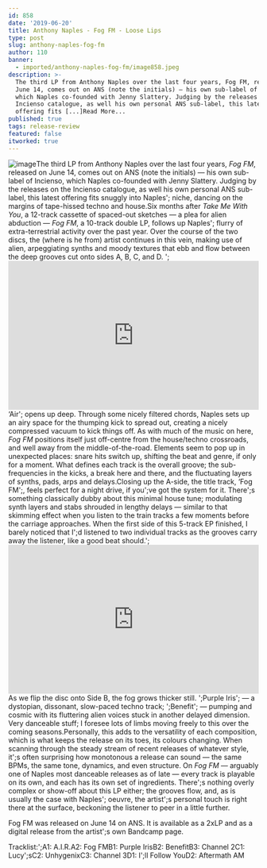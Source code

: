 ```yaml
---
id: 858
date: '2019-06-20'
title: Anthony Naples - Fog FM - Loose Lips
type: post
slug: anthony-naples-fog-fm
author: 110
banner:
  - imported/anthony-naples-fog-fm/image858.jpeg
description: >-
  The third LP from Anthony Naples over the last four years, Fog FM, released on
  June 14, comes out on ANS (note the initials) — his own sub-label of Incienso,
  which Naples co-founded with Jenny Slattery. Judging by the releases on the
  Incienso catalogue, as well his own personal ANS sub-label, this latest
  offering fits [...]Read More...
published: true
tags: release-review
featured: false
itworked: true
---
```

![image](../imported/anthony-naples-fog-fm/image858.jpeg)The third LP from Anthony Naples over the last four years, _Fog FM_, released on June 14, comes out on ANS (note the initials) — his own sub-label of Incienso, which Naples co-founded with Jenny Slattery. Judging by the releases on the Incienso catalogue, as well his own personal ANS sub-label, this latest offering fits snuggly into Naples'; niche, dancing on the margins of tape-hissed techno and house.Six months after _Take Me With You_, a 12-track cassette of spaced-out sketches — a plea for alien abduction — _Fog FM_, a 10-track double LP, follows up Naples'; flurry of extra-terrestrial activity over the past year. Over the course of the two discs, the (where is he from) artist continues in this vein, making use of alien, arpeggiating synths and moody textures that ebb and flow between the deep grooves cut onto sides A, B, C, and D. ';<iframe width='100%' height='300' scrolling='no' frameborder='no' allow='autoplay' src='https://bandcamp.com/EmbeddedPlayer/album=942121582/size=large/bgcol=ffffff/linkcol=0687f5/tracklist=false/artwork=small/transparent=true/'></iframe>‘Air'; opens up deep. Through some nicely filtered chords, Naples sets up an airy space for the thumping kick to spread out, creating a nicely compressed vacuum to kick things off. As with much of the music on here, _Fog FM_ positions itself just off-centre from the house/techno crossroads, and well away from the middle-of-the-road. Elements seem to pop up in unexpected places: snare hits switch up, shifting the beat and genre, if only for a moment. What defines each track is the overall groove; the sub-frequencies in the kicks, a break here and there, and the fluctuating layers of synths, pads, arps and delays.Closing up the A-side, the title track, ‘Fog FM';, feels perfect for a night drive, if you';ve got the system for it. There';s something classically dubby about this minimal house tune; modulating synth layers and stabs shrouded in lengthy delays — similar to that skimming effect when you listen to the train tracks a few moments before the carriage approaches. When the first side of this 5-track EP finished, I barely noticed that I';d listened to two individual tracks as the grooves carry away the listener, like a good beat should.';<iframe width='100%' height='300' scrolling='no' frameborder='no' allow='autoplay' src='https://www.youtube.com/embed/fMtZGf_1bHc'></iframe>As we flip the disc onto Side B, the fog grows thicker still. ';Purple Iris'; — a dystopian, dissonant, slow-paced techno track; ';Benefit'; — pumping and cosmic with its fluttering alien voices stuck in another delayed dimension. Very danceable stuff; I foresee lots of limbs moving freely to this over the coming seasons.Personally, this adds to the versatility of each composition, which is what keeps the release on its toes, its colours changing. When scanning through the steady stream of recent releases of whatever style, it';s often surprising how monotonous a release can sound — the same BPMs, the same tone, dynamics, and even structure. On _Fog FM_ — arguably one of Naples most danceable releases as of late — every track is playable on its own, and each has its own set of ingredients. There';s nothing overly complex or show-off about this LP either; the grooves flow, and, as is usually the case with Naples'; oeuvre, the artist';s personal touch is right there at the surface, beckoning the listener to peer in a little further.

Fog FM was released on June 14 on ANS. It is available as a 2xLP and as a digital release from the artist';s own Bandcamp page.

Tracklist:';A1: A.I.R.A2: Fog FMB1: Purple IrisB2: BenefitB3: Channel 2C1: Lucy';sC2: UnhygenixC3: Channel 3D1: I';ll Follow YouD2: Aftermath AM